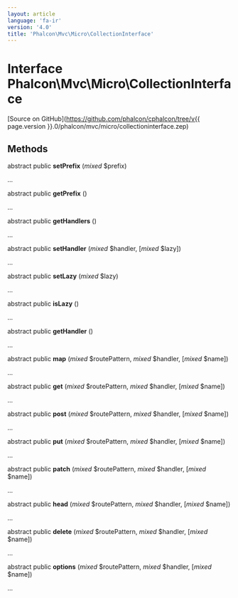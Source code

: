```yaml
---
layout: article
language: 'fa-ir'
version: '4.0'
title: 'Phalcon\Mvc\Micro\CollectionInterface'
---
```

# Interface **Phalcon\Mvc\Micro\CollectionInterface**

[Source on GitHub](https://github.com/phalcon/cphalcon/tree/v{{ page.version }}.0/phalcon/mvc/micro/collectioninterface.zep)

## Methods

abstract public **setPrefix** (*mixed* $prefix)

...

abstract public **getPrefix** ()

...

abstract public **getHandlers** ()

...

abstract public **setHandler** (*mixed* $handler, [*mixed* $lazy])

...

abstract public **setLazy** (*mixed* $lazy)

...

abstract public **isLazy** ()

...

abstract public **getHandler** ()

...

abstract public **map** (*mixed* $routePattern, *mixed* $handler, [*mixed* $name])

...

abstract public **get** (*mixed* $routePattern, *mixed* $handler, [*mixed* $name])

...

abstract public **post** (*mixed* $routePattern, *mixed* $handler, [*mixed* $name])

...

abstract public **put** (*mixed* $routePattern, *mixed* $handler, [*mixed* $name])

...

abstract public **patch** (*mixed* $routePattern, *mixed* $handler, [*mixed* $name])

...

abstract public **head** (*mixed* $routePattern, *mixed* $handler, [*mixed* $name])

...

abstract public **delete** (*mixed* $routePattern, *mixed* $handler, [*mixed* $name])

...

abstract public **options** (*mixed* $routePattern, *mixed* $handler, [*mixed* $name])

...